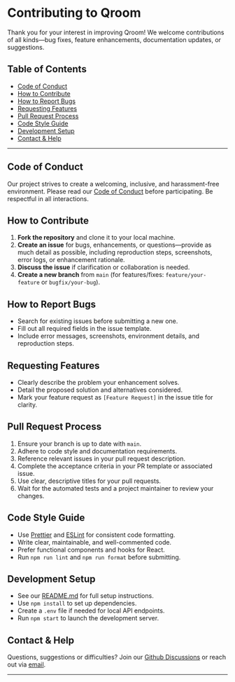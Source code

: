 
# Contributing to Qroom

Thank you for your interest in improving Qroom! We welcome contributions of all kinds—bug fixes, feature enhancements, documentation updates, or suggestions.

## Table of Contents
- [Code of Conduct](#code-of-conduct)
- [How to Contribute](#how-to-contribute)
- [How to Report Bugs](#how-to-report-bugs)
- [Requesting Features](#requesting-features)
- [Pull Request Process](#pull-request-process)
- [Code Style Guide](#code-style-guide)
- [Development Setup](#development-setup)
- [Contact & Help](#contact--help)

***

## Code of Conduct

Our project strives to create a welcoming, inclusive, and harassment-free environment. Please read our [Code of Conduct](CODE_OF_CONDUCT.md) before participating. Be respectful in all interactions.

## How to Contribute

1. **Fork the repository** and clone it to your local machine.
2. **Create an issue** for bugs, enhancements, or questions—provide as much detail as possible, including reproduction steps, screenshots, error logs, or enhancement rationale.
3. **Discuss the issue** if clarification or collaboration is needed.
4. **Create a new branch** from `main` (for features/fixes: `feature/your-feature` or `bugfix/your-bug`).

## How to Report Bugs

- Search for existing issues before submitting a new one.
- Fill out all required fields in the issue template.
- Include error messages, screenshots, environment details, and reproduction steps.

## Requesting Features

- Clearly describe the problem your enhancement solves.
- Detail the proposed solution and alternatives considered.
- Mark your feature request as `[Feature Request]` in the issue title for clarity.

## Pull Request Process

1. Ensure your branch is up to date with `main`.
2. Adhere to code style and documentation requirements.
3. Reference relevant issues in your pull request description.
4. Complete the acceptance criteria in your PR template or associated issue.
5. Use clear, descriptive titles for your pull requests.
6. Wait for the automated tests and a project maintainer to review your changes.

## Code Style Guide

- Use [Prettier](https://prettier.io/) and [ESLint](https://eslint.org/) for consistent code formatting.
- Write clear, maintainable, and well-commented code.
- Prefer functional components and hooks for React.
- Run `npm run lint` and `npm run format` before submitting.

## Development Setup

- See our [README.md](README.md) for full setup instructions.
- Use `npm install` to set up dependencies.
- Create a `.env` file if needed for local API endpoints.
- Run `npm start` to launch the development server.

## Contact & Help

Questions, suggestions or difficulties? Join our [Github Discussions](https://github.com/your-repo/discussions) or reach out via [email](mailto:contact@qroom.app).

***

